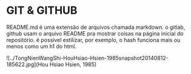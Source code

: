 # GIT & GITHUB

README.md é uma extensão de arquivos chamada markdown. o gitlab, github usam o arquivo README pra mostrar coisas na página inicial do repositório.
é possível estilizar, por exemplo, o hash funciona mais ou menos como um h1 do html.


![../TongNienWangShi-HouHsiao-Hsien-1985snapshot20140812-185622.jpg](Hou Hsiao Hsien, 1985)
